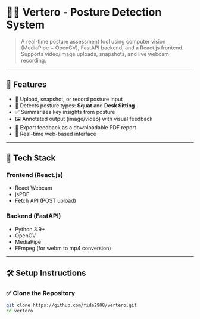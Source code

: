 # 🧍‍♂️ Vertero - Posture Detection System

> A real-time posture assessment tool using computer vision (MediaPipe + OpenCV), FastAPI backend, and a React.js frontend. Supports video/image uploads, snapshots, and live webcam recording.

---

## 🚀 Features

- 🎥 Upload, snapshot, or record posture input  
- 🤖 Detects posture types: **Squat** and **Desk Sitting**  
- ✅ Summarizes key insights from posture  
- 🖼️ Annotated output (image/video) with visual feedback  
- 📄 Export feedback as a downloadable PDF report  
- 🔁 Real-time web-based interface  

---

## 🧩 Tech Stack

### Frontend (React.js)
- React Webcam  
- jsPDF   
- Fetch API (POST upload)  

### Backend (FastAPI)
- Python 3.9+ 
- OpenCV  
- MediaPipe  
- FFmpeg (for webm to mp4 conversion)  

---

## 🛠️ Setup Instructions

### ✅ Clone the Repository
```bash
git clone https://github.com/fida2908/vertero.git
cd vertero
